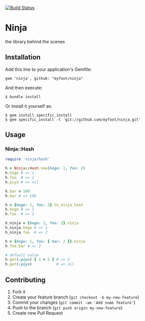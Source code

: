 [![Build Status](https://travis-ci.org/yagince/ninja.svg?branch=master)](https://travis-ci.org/yagince/ninja)

# Ninja

the library behind the scenes

## Installation

Add this line to your application's Gemfile:

    gem 'ninja', github: "myfoot/ninja"

And then execute:

    $ bundle install

Or install it yourself as:

    $ gem install specific_install
    $ gem specific_install -l 'git://github.com/myfoot/ninja.git'

## Usage

### Ninja::Hash

```ruby
require 'ninja/hash'

h = Ninja::Hash.new(hoge: 1, foo: 2)
h.hoge # => 1
h.foo  # => 2
h.piyo # => nil

h.bar = 100
h.bar # => 100

h = {hoge: 1, foo: 2}.to_ninja_hash
h.hoge # => 1
h.foo  # => 2

h_ninja = {hoge: 1, foo: 2}.ninja
h_ninja.hoge # => 1
h_ninja.foo  # => 2

h = {hoge: 1, foo: { bar: 2 }}.ninja
h.foo.bar # => 2

# default value
h.get(:piyo) { 1 + 2 } # => 3
h.get(:piyo)           # => nil
```

## Contributing

1. Fork it
2. Create your feature branch (`git checkout -b my-new-feature`)
3. Commit your changes (`git commit -am 'Add some feature'`)
4. Push to the branch (`git push origin my-new-feature`)
5. Create new Pull Request
